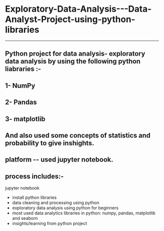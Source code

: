 # Exploratory-Data-Analysis---Data-Analyst-Project-using-python-libraries
----------------------------------------------------------------------------
 Python project for data analysis- exploratory data analysis by using the following python liabraries :-
 -------------
 1- NumPy
 --------------
 2- Pandas
 --------------
 3- matplotlib
 --------------
And also used some concepts of statistics and probability to give inshights.
-------------------------------
platform -- used jupyter notebook.
-----------------------------------
process includes:-
-------------------
jupyter notebook 
- install python libraries 
- data cleaning and processing using python
- exploratory data analysis using python for beginners 
- most used data analytics libraries in python: numpy, pandas, matplotlib and seaborn
- insights/learning from python project 
